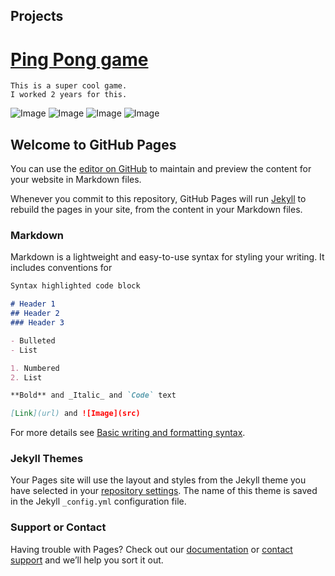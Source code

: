 
## Projects

# [Ping Pong game](https://github.com/f3lixz/EggSimulatorv2)
```
This is a super cool game.
I worked 2 years for this.
```
![Image](https://media.discordapp.net/attachments/348467594115940354/955124237234995250/IngameScreen.png?width=338&height=675) ![Image](https://media.discordapp.net/attachments/348467594115940354/955124238157758565/LevelSelectScreenOneWithInventory.png?width=338&height=676) ![Image](https://media.discordapp.net/attachments/348467594115940354/955124238388449280/LevelSelectScreenTwo.png?width=339&height=676) ![Image](https://media.discordapp.net/attachments/348467594115940354/955124238648508477/Startscreen.png?width=340&height=676)



















## Welcome to GitHub Pages

You can use the [editor on GitHub](https://github.com/f3lixz/f3lixz.github.io/edit/main/README.md) to maintain and preview the content for your website in Markdown files.

Whenever you commit to this repository, GitHub Pages will run [Jekyll](https://jekyllrb.com/) to rebuild the pages in your site, from the content in your Markdown files.

### Markdown

Markdown is a lightweight and easy-to-use syntax for styling your writing. It includes conventions for

```markdown
Syntax highlighted code block

# Header 1
## Header 2
### Header 3

- Bulleted
- List

1. Numbered
2. List

**Bold** and _Italic_ and `Code` text

[Link](url) and ![Image](src)
```

For more details see [Basic writing and formatting syntax](https://docs.github.com/en/github/writing-on-github/getting-started-with-writing-and-formatting-on-github/basic-writing-and-formatting-syntax).

### Jekyll Themes

Your Pages site will use the layout and styles from the Jekyll theme you have selected in your [repository settings](https://github.com/f3lixz/f3lixz.github.io/settings/pages). The name of this theme is saved in the Jekyll `_config.yml` configuration file.

### Support or Contact

Having trouble with Pages? Check out our [documentation](https://docs.github.com/categories/github-pages-basics/) or [contact support](https://support.github.com/contact) and we’ll help you sort it out.
